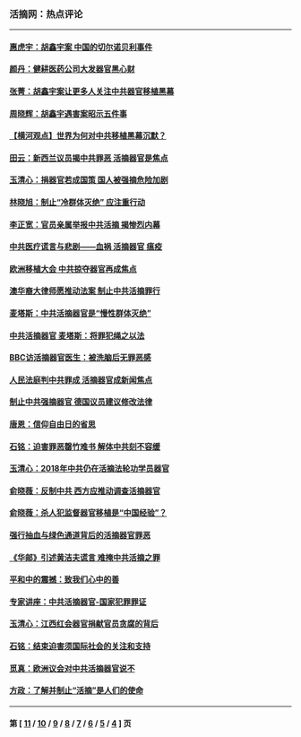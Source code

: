 ### 活摘网：热点评论
---
#### [惠虎宇：胡鑫宇案 中国的切尔诺贝利事件](../../pages/nf5879/n13942916.md?03260430) 
#### [颜丹：健耕医药公司大发器官黑心财](../../pages/nf5879/n13940134.md?03260430) 
#### [张菁：胡鑫宇案让更多人关注中共器官移植黑幕](../../pages/nf5879/n13929073.md?03260430) 
#### [周晓辉：胡鑫宇遇害案昭示五件事](../../pages/nf5879/n13921870.md?03260430) 
#### [【横河观点】世界为何对中共移植黑幕沉默？](../../pages/nf5879/n13244249.md?03260430) 
#### [田云：新西兰议员揭中共罪恶 活摘器官是焦点](../../pages/nf5879/n13070629.md?03260430) 
#### [玉清心：捐器官若成国策 国人被强摘危险加剧](../../pages/nf5879/n12802713.md?03260430) 
#### [林晓旭：制止“冷群体灭绝” 应注重行动](../../pages/nf5879/n12779736.md?03260430) 
#### [李正宽：官员亲属举报中共活摘 揭惨烈内幕](../../pages/nf5879/n12684490.md?03260430) 
#### [中共医疗谎言与悲剧——血祸 活摘器官 瘟疫](../../pages/nf5879/n12372103.md?03260430) 
#### [欧洲移植大会 中共掠夺器官再成焦点](../../pages/nf5879/n11538883.md?03260430) 
#### [澳华裔大律师愿推动法案 制止中共活摘罪行](../../pages/nf5879/n11377039.md?03260430) 
#### [麦塔斯：中共活摘器官是“慢性群体灭绝”](../../pages/nf5879/n11350529.md?03260430) 
#### [中共活摘器官 麦塔斯：将罪犯绳之以法](../../pages/nf5879/n11347973.md?03260430) 
#### [BBC访活摘器官医生：被洗脑后无罪恶感](../../pages/nf5879/n11335935.md?03260430) 
#### [人民法庭判中共罪成 活摘器官成新闻焦点](../../pages/nf5879/n11331578.md?03260430) 
#### [制止中共强摘器官 德国议员建议修改法律](../../pages/nf5879/n11249451.md?03260430) 
#### [唐恩：信仰自由日的省思](../../pages/nf5879/n11003525.md?03260430) 
#### [石铭：迫害罪恶罄竹难书  解体中共刻不容缓](../../pages/nf5879/n10942855.md?03260430) 
#### [玉清心：2018年中共仍在活摘法轮功学员器官](../../pages/nf5879/n10914646.md?03260430) 
#### [俞晓薇：反制中共 西方应推动调查活摘器官](../../pages/nf5879/n10794671.md?03260430) 
#### [俞晓薇：杀人犯监督器官移植是“中国经验”？](../../pages/nf5879/n10466427.md?03260430) 
#### [强行抽血与绿色通道背后的活摘器官罪恶](../../pages/nf5879/n10004708.md?03260430) 
#### [《华邮》引述黄洁夫谎言 难掩中共活摘之罪](../../pages/nf5879/n9642309.md?03260430) 
#### [平和中的震撼：致我们心中的善](../../pages/nf5879/n9021123.md?03260430) 
#### [专家讲座：中共活摘器官-国家犯罪罪证](../../pages/nf5879/n8828153.md?03260430) 
#### [玉清心：江西红会器官捐献官员贪腐的背后](../../pages/nf5879/n8522122.md?03260430) 
#### [石铭：结束迫害须国际社会的关注和支持](../../pages/nf5879/n8443497.md?03260430) 
#### [觅真：欧洲议会对中共活摘器官说不](../../pages/nf5879/n8337486.md?03260430) 
#### [方政：了解并制止“活摘”是人们的使命](../../pages/nf5879/n8329214.md?03260430) 

---
#### 第 [ [11](./11.md?03260430) / [10](./10.md?03260430) / [9](./9.md?03260430) / [8](./8.md?03260430) / [7](./7.md?03260430) / [6](./6.md?03260430) / [5](./5.md?03260430) / [4](./4.md?03260430) ] 页
